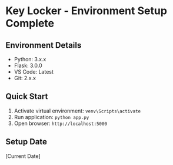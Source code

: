 # Key Locker - Environment Setup Complete

## Environment Details
- Python: 3.x.x
- Flask: 3.0.0
- VS Code: Latest
- Git: 2.x.x

## Quick Start
1. Activate virtual environment: `venv\Scripts\activate`
2. Run application: `python app.py`
3. Open browser: `http://localhost:5000`

## Setup Date
[Current Date]
